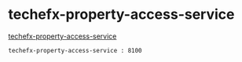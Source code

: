 # techefx-property-access-service

[techefx-property-access-service](https://github.com/tokishorbankar/microservices-springboot-1.git)



```
techefx-property-access-service : 8100
```

